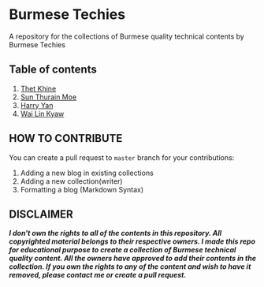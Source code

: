 # Burmese Techies

A repository for the collections of Burmese quality technical contents by Burmese Techies

## Table of contents

1. [Thet Khine](https://github.com/htutwaiphyoe/burmese-techies/tree/master/thet-khine)
2. [Sun Thurain Moe](https://github.com/htutwaiphyoe/burmese-techies/tree/master/sun-thurain-moe)
3. [Harry Yan](https://github.com/htutwaiphyoe/burmese-techies/tree/master/harry-yan)
4. [Wai Lin Kyaw](https://github.com/htutwaiphyoe/burmese-techies/tree/master/wai-lin-kyaw)

## HOW TO CONTRIBUTE

You can create a pull request to `master` branch for your contributions:

1. Adding a new blog in existing collections
2. Adding a new collection(writer)
3. Formatting a blog (Markdown Syntax)

## DISCLAIMER

***I don't own the rights to all of the contents in this repository. All copyrighted material belongs to their respective owners. I made this repo for educational purpose to create a collection of Burmese technical quality content. All the owners have approved to add their contents in the collection. If you own the rights to any of the content and wish to have it removed, please contact me or create a pull request.***
